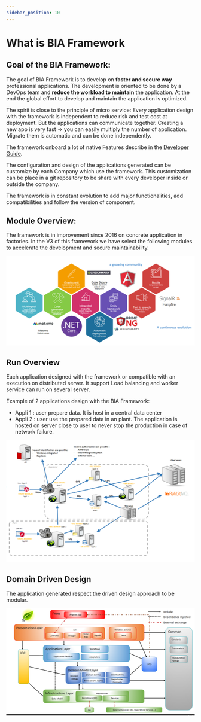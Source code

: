 ```yaml
---
sidebar_position: 10
---
```

# What is BIA Framework

## Goal of the BIA Framework:
The goal of BIA Framework is to develop on **faster and secure way** professional applications.
The development is oriented to be done by a DevOps team and **reduce the workload to maintain** the application.
At the end the global effort to develop and maintain the application is optimized.

The spirit is close to the principle of micro service:
Every application design with the framework is independent to reduce risk and test cost at deployment.
But the applications can communicate together.
Creating a new app is very fast => you can easily multiply the number of application.
Migrate them is automatic and can be done independently.

The framework onboard a lot of native Features describe in the [Developer Guide](../40-DeveloperGuide/00-DeveloperGuide.md).

The configuration and design of the applications generated can be customize by each Company which use the framework.
This customization can be place in a git repository to be share with every developer inside or outside the company.

The framework is in constant evolution to add major functionalities, add compatibilities and follow the version of component.

## Module Overview:
The framework is in improvement since 2016 on concrete application in factories.
In the V3 of this framework we have select the following modules to accelerate the development and secure 
maintainability.

![The framework V3 modules](../Images/Overview_Modules.PNG)

## Run Overview
Each application designed with the framework or compatible with an execution on distributed server.
It support Load balancing and worker service can run on several server.

Example of 2 applications design with the BIA Framework:
* Appli 1 : user prepare data. It is host in a central data center
* Appli 2 : user use the prepared data in an plant. The application is hosted on server close to user to never stop the production in case of network failure.

 ![Run Overview](../Images/Overview_Run.PNG)

## Domain Driven Design
The application generated respect the driven design approach to be modular.

![DDD Overview](../Images/Overview_DDD.PNG)